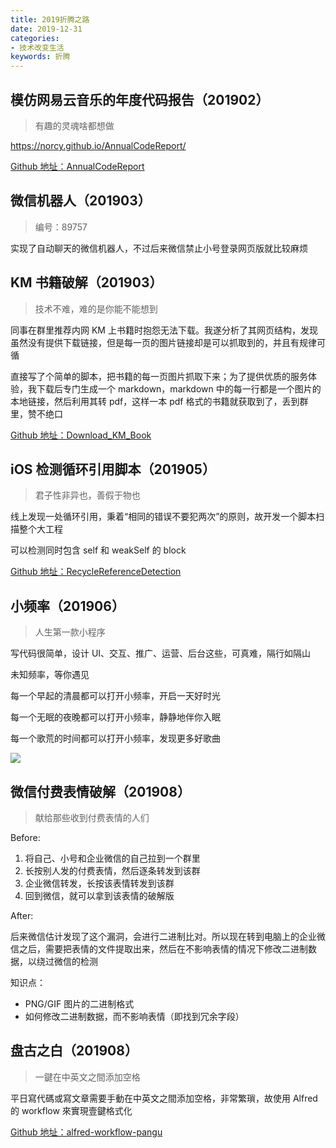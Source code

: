 ```yaml
---
title: 2019折腾之路
date: 2019-12-31
categories:
- 技术改变生活
keywords: 折腾
---
```



## 模仿网易云音乐的年度代码报告（201902）
> 有趣的灵魂啥都想做

https://norcy.github.io/AnnualCodeReport/

[Github 地址：AnnualCodeReport](https://github.com/Norcy/AnnualCodeReport)

## 微信机器人（201903）
> 编号：89757

实现了自动聊天的微信机器人，不过后来微信禁止小号登录网页版就比较麻烦

## KM 书籍破解（201903）
> 技术不难，难的是你能不能想到

同事在群里推荐内网 KM 上书籍时抱怨无法下载。我遂分析了其网页结构，发现虽然没有提供下载链接，但是每一页的图片链接却是可以抓取到的，并且有规律可循

直接写了个简单的脚本，把书籍的每一页图片抓取下来；为了提供优质的服务体验，我下载后专门生成一个 markdown，markdown 中的每一行都是一个图片的本地链接，然后利用其转 pdf，这样一本 pdf 格式的书籍就获取到了，丢到群里，赞不绝口

[Github 地址：Download_KM_Book]()



## iOS 检测循环引用脚本（201905）
> 君子性非异也，善假于物也

线上发现一处循环引用，秉着“相同的错误不要犯两次”的原则，故开发一个脚本扫描整个大工程

可以检测同时包含 self 和 weakSelf 的 block

[Github 地址：RecycleReferenceDetection](https://github.com/Norcy/RecycleReferenceDetection)

## 小频率（201906）
> 人生第一款小程序

写代码很简单，设计 UI、交互、推广、运营、后台这些，可真难，隔行如隔山

未知频率，等你遇见

每一个早起的清晨都可以打开小频率，开启一天好时光

每一个无眠的夜晚都可以打开小频率，静静地伴你入眠

每一个歌荒的时间都可以打开小频率，发现更多好歌曲

![](https://media.ifanrusercontent.com/user_files/trochili/05/ac/05ac3ecb572700d3b298eed8e7b889505fc07f3b-f31c5aeb2d92bbbc20973dd1c92c1bf45a086a46.jpg)

## 微信付费表情破解（201908）
> 献给那些收到付费表情的人们

Before:

1. 将自己、小号和企业微信的自己拉到一个群里
2. 长按别人发的付费表情，然后逐条转发到该群
3. 企业微信转发，长按该表情转发到该群
4. 回到微信，就可以拿到该表情的破解版

After:

后来微信估计发现了这个漏洞，会进行二进制比对。所以现在转到电脑上的企业微信之后，需要把表情的文件提取出来，然后在不影响表情的情况下修改二进制数据，以绕过微信的检测

知识点：

+ PNG/GIF 图片的二进制格式
+ 如何修改二进制数据，而不影响表情（即找到冗余字段）

## 盘古之白（201908）
> 一鍵在中英文之間添加空格

平日寫代碼或寫文章需要手動在中英文之間添加空格，非常繁瑣，故使用 Alfred 的 workflow 來實現壹鍵格式化

[Github 地址：alfred-workflow-pangu](https://github.com/Norcy/alfred-workflow-pangu)